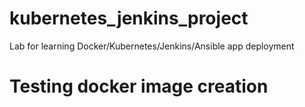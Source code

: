 # kubernetes_jenkins_project
Lab for learning Docker/Kubernetes/Jenkins/Ansible app deployment
# Testing docker image creation
